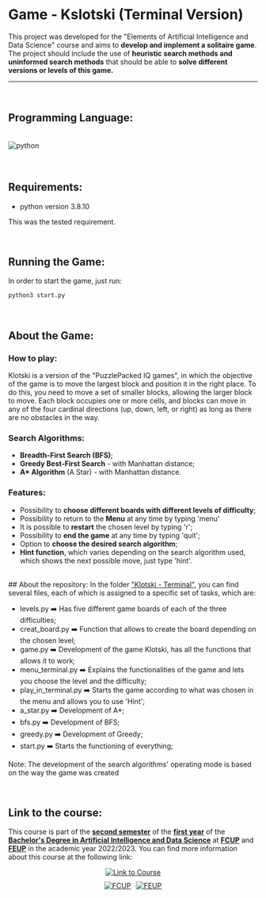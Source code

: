 # Game - Kslotski (Terminal Version)

This project was developed for the "Elements of Artificial Intelligence and Data Science" course and aims to **develop and implement a solitaire game**. The project should include the use of **heuristic search methods and uninformed search methods** that should be able to **solve different versions or levels of this game.**

---
<br>

## Programming Language:

<div style = "display: inline_block"><br/>
  <img align="center" alt="python" src="https://img.shields.io/badge/Python-3776AB?style=for-the-badge&logo=python&logoColor=white" />
</div><br/>

<br>

## Requirements:

- python version 3.8.10

This was the tested requirement.

<br>

## Running the Game:
In order to start the game, just run:

```bash 
python3 start.py
```
<br>

## About the Game:

### How to play:
Klotski is a version of the "PuzzlePacked IQ games", in which the objective of the game is to move the largest block and position it in the right place. To do this, you need to move a set of smaller blocks, allowing the larger block to move. Each block occupies one or more cells, and blocks can move in any of the four cardinal directions (up, down, left, or right) as long as there are no obstacles in the way.

### Search Algorithms:
- **Breadth-First Search (BFS)**;
- **Greedy Best-First Search** - with Manhattan distance;
- **A\* Algorithm** (A Star) - with Manhattan distance.

### Features:
- Possibility to **choose different boards with different levels of difficulty**;
- Possibility to return to the **Menu** at any time by typing 'menu'
- It is possible to **restart** the chosen level by typing 'r';
- Possibility to **end the game** at any time by typing 'quit';
- Option to **choose the desired search algorithm**;
- **Hint function**, which varies depending on the search algorithm used, which shows the next possible move, just type 'hint'.

<br>
## About the repository:
In the folder <u>"Klotski - Terminal"</u>, you can find several files, each of which is assigned to a specific set of tasks, which are:

- levels.py ➡️ Has five different game boards of each of the three difficulties;
- creat_board.py ➡️ Function that allows to create the board depending on the chosen level;
- game.py ➡️ Development of the game Klotski, has all the functions that allows it to work; 
- menu_terminal.py ➡️ Explains the functionalities of the game and lets you choose the level and the difficulty;
- play_in_terminal.py ➡️ Starts the game according to what was chosen in the menu and allows you to use 'Hint';
- a_star.py ➡️ Development of A*;
- bfs.py ➡️ Development of BFS;
- greedy.py ➡️ Development of Greedy;
- start.py ➡️ Starts the functioning of everything;

Note: The development of the search algorithms' operating mode is based on the way the game was created

<br>

## Link to the course: 

This course is part of the **<u>second semester</u>** of the **<u>first year</u>** of the **<u>Bachelor's Degree in Artificial Intelligence and Data Science</u>** at **<u>FCUP</u>** and **<u>FEUP</u>** in the academic year 2022/2023. You can find more information about this course at the following link:

<div style="display: flex; flex-direction: column; align-items: center; gap: 10px;">
  <a href="https://sigarra.up.pt/fcup/pt/UCURR_GERAL.FICHA_UC_VIEW?pv_ocorrencia_id=507945">
    <img alt="Link to Course" src="https://img.shields.io/badge/Link_to_Course-0077B5?style=for-the-badge&logo=logoColor=white" />
  </a>

  <div style="display: flex; gap: 10px; justify-content: center;">
    <a href="https://sigarra.up.pt/fcup/pt/web_page.inicial">
      <img alt="FCUP" src="https://img.shields.io/badge/FCUP-808080?style=for-the-badge&logo=logoColor=grey" />
    </a>
    <a href="https://sigarra.up.pt/feup/pt/web_page.inicial">
      <img alt="FEUP" src="https://img.shields.io/badge/FEUP-808080?style=for-the-badge&logo=logoColor=grey" />
    </a>
  </div>
</div>
